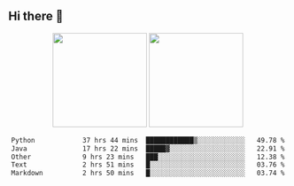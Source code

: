 ## Hi there 👋
<div align="center">
<span>  </span>
<img height="170px" src="https://github-readme-stats.vercel.app/api?username=LZvoid&show_icons=true&count_private==true&v=3" /><span>        </span><img height="170px" src="https://github-readme-stats.vercel.app/api/top-langs/?username=LZvoid&layout=compact&langs_count=8&v=3" />
<span>  </span>
</div>
<div align="center">

<!--START_SECTION:waka-->

```txt
Python            37 hrs 44 mins  ████████████▒░░░░░░░░░░░░   49.78 %
Java              17 hrs 22 mins  █████▓░░░░░░░░░░░░░░░░░░░   22.91 %
Other             9 hrs 23 mins   ███░░░░░░░░░░░░░░░░░░░░░░   12.38 %
Text              2 hrs 51 mins   █░░░░░░░░░░░░░░░░░░░░░░░░   03.76 %
Markdown          2 hrs 50 mins   █░░░░░░░░░░░░░░░░░░░░░░░░   03.74 %
```

<!--END_SECTION:waka-->
</div>
